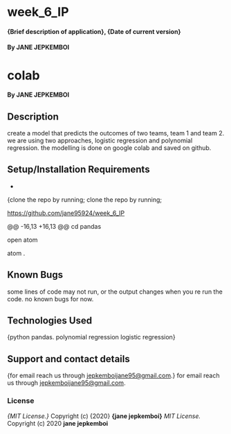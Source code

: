 # week_6_IP

#### {Brief description of application}, {Date of current version}
#### By **JANE JEPKEMBOI**
#  colab

#### By **JANE JEPKEMBOI**
## Description
create a model that predicts the outcomes of two teams, team 1 and team 2. we are using two approaches, logistic regression and polynomial regression. the modelling is done on google colab and saved on github. 
 
## Setup/Installation Requirements
* 
{clone the repo by running;
clone the repo by running;

https://github.com/jane95924/week_6_IP

@@ -16,13 +16,13 @@ cd pandas

open atom 

atom .

## Known Bugs
some lines of code may not run, or the output changes when you re run the code. 
no known bugs for now.
## Technologies Used
{python pandas.
polynomial regression
logistic regression}
## Support and contact details
{for email reach us through jepkemboijane95@gmail.com.}
for email reach us through jepkemboijane95@gmail.com.
### License
*{MIT License.}*
Copyright (c) {2020} **{jane jepkemboi}**
*MIT License.*
Copyright (c) 2020 **jane jepkemboi**
